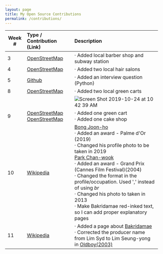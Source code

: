 ```yaml
---
layout: page
title: My Open Source Contributions
permalink: /contributions/
---
```


<!--
Type of the contribution should be "Wikipedia edit", "OpenStreet Map feature", "Project Documentation", "Project Code", "Blog Edit", etc.

The description should include a brief summary of what you did.

Replace the first row below with your contribution.

-->





| Week # | Type / Contribution (Link) | Description |
|---|:---|:---|
| 3 | [OpenStreetMap](https://www.openstreetmap.org/changeset/74404500) | · Added local barber shop and subway station |
| 4 | [OpenStreetMap](https://www.openstreetmap.org/changeset/74786743#map=19/40.77031/-73.95781) | · Added two local hair salons |
| 5 | [Github](https://github.com/adityaarakeri/Interview-solved/pull/7) | · Added an interview question (Python) |
| 8 | [OpenStreetMap](https://www.openstreetmap.org/edit#map=19/40.77301/-73.95819) | · Added two local green carts |
| | | ![Screen Shot 2019-10-24 at 10 42 39 AM](https://user-images.githubusercontent.com/30683150/67496938-32fe0880-f64b-11e9-97ce-3bea4c494479.png) |
| 9 | [OpenStreetMap](https://www.openstreetmap.org/node/6918676615#map=19/40.77794/-73.95147)<br> [OpenStreetMap](https://www.openstreetmap.org/changeset/76248010) | · Added one green cart<br> · Added one cake shop |
| 10 | [Wikipedia](https://en.wikipedia.org/wiki/Special:Contributions/Nancydocode) | [Bong Joon-ho](https://en.wikipedia.org/wiki/Bong_Joon-ho)<br> · Added an award - Palme d'Or (2019) <br> · Changed his profile photo to be taken in 2019 <br> [Park Chan-wook](https://en.wikipedia.org/wiki/Park_Chan-wook) <br> · Added an award - Grand Prix (Cannes Film Festival)(2004) <br> · Changed the format in the profile/occupation. Used ',' instead of using _br_ <br> · Changed his photo to taken in 2013 <br> · Make Bakridamae red-inked text, so I can add proper explanatory pages |
| 11 | [Wikipedia](https://en.wikipedia.org/wiki/Special:Contributions/Nancydocode) | · Added a page about [Bakridamae](https://en.wikipedia.org/wiki/Bakridamae) <br> · Corrected the producer name from Lim Syd to Lim Seung-yong in [Oldboy(2003)](https://en.wikipedia.org/wiki/Oldboy_(2003_film)) |
